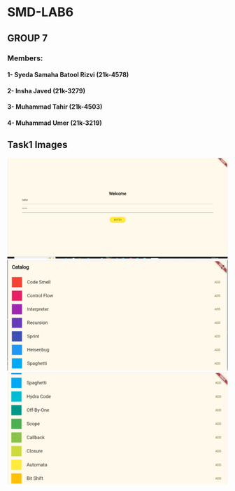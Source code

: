 # SMD-LAB6

## GROUP 7
### Members:
#### 1- Syeda Samaha Batool Rizvi (21k-4578)
#### 2- Insha Javed (21k-3279)
#### 3- Muhammad Tahir (21k-4503)
#### 4- Muhammad Umer (21k-3219)

## Task1 Images
![Image 1](./Flutter%20Provider%20%28Task01%20Lifting%20the%20StateUp%29/image1.png)
![Image 2](./Flutter%20Provider%20%28Task01%20Lifting%20the%20StateUp%29/image2.png)
![Image 3](./Flutter%20Provider%20%28Task01%20Lifting%20the%20StateUp%29/image3.png)
